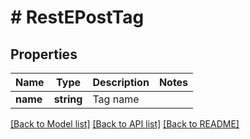 # # RestEPostTag

## Properties

Name | Type | Description | Notes
------------ | ------------- | ------------- | -------------
**name** | **string** | Tag name |

[[Back to Model list]](../../README.md#models) [[Back to API list]](../../README.md#endpoints) [[Back to README]](../../README.md)
